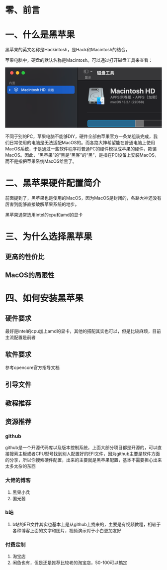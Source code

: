# 零、前言

# 一、什么是黑苹果

黑苹果的英文名称是Hackintosh，是Hack和Macintosh的结合，

苹果电脑中，硬盘的默认名称是Macintosh。可以通过打开磁盘工具来查看：

![img](./assets/1681710553108-b3a01fb2-87b2-4e0f-b68f-55a6e0ce8f7d.png)

不同于别的PC，苹果电脑不能够DIY，硬件全部由苹果官方一条龙组装完成，我们日常使用的电脑是无法适配MacOS的。而各路大神希望能在普通电脑上使用MacOS系统，于是通过一些软件程序将普通PC的硬件模拟成苹果的硬件，欺骗MacOS。因此，“黑苹果”的“黑是“黑客”的“黑”，是指在PC设备上安装MacOS，而不是指把苹果系统MacOS给黑了。

# 二、黑苹果硬件配置简介

前面提到了，黑苹果也是使用的MacOS，因为MacOS是封闭的，各路大神还没有厉害到能够直接破解苹果系统的地步。

黑苹果通常选用intel的cpu和amd的显卡

# 三、为什么选择黑苹果

## 更高的性价比



## MacOS的局限性

# 四、如何安装黑苹果

## 硬件要求

最好是intel的cpu加上amd的显卡，其他的搭配其实也可以，但是比较麻烦，目前主流配置是前者

## 软件要求

参考opencore官方指导文档

## 引导文件



## 教程推荐



## 资源推荐

### github

github是一个开源代码库以及版本控制系统，上面大部分项目都是开源的，可以直接搜索主板或者CPU型号找到别人配置好的EFI文件，因为github主要是软件方面的分享，所以你搜索硬件配置，出来的主要就是黑苹果配置，基本不需要担心出来太多太杂的东西

### 大佬的博客

1. 黑果小兵
1. 国光酱

### b站

1. b站的EFI文件其实也基本上是从github上找来的，主要是有视频教程，相较于各种博客上面的文字和图片，视频演示对于小白更加友好

### 付费定制

1. 淘宝店
1. 闲鱼也有，但是还是推荐比较老的淘宝店，50-100可以搞定